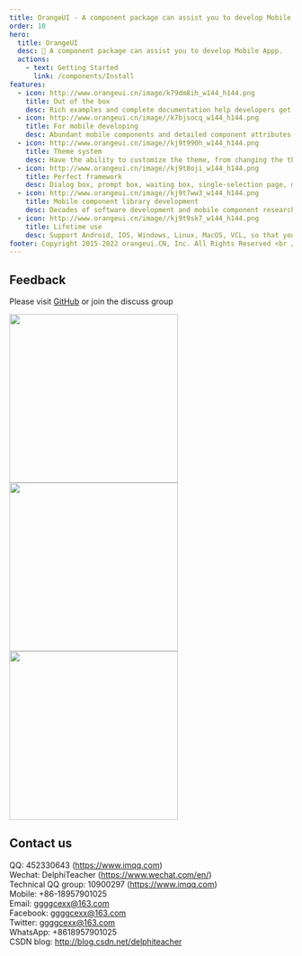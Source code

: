 ```yaml
---
title: OrangeUI - A component package can assist you to develop Mobile Appp.
order: 10
hero:
  title: OrangeUI
  desc: 📖 A component package can assist you to develop Mobile Appp.
  actions:
    - text: Getting Started
      link: /components/Install
features:
  - icon: http://www.orangeui.cn/image/k79dm8ih_w144_h144.png
    title: Out of the box
    desc: Rich examples and complete documentation help developers get started at zero cost, so that all attention can be focused on business function development
  - icon: http://www.orangeui.cn/image//k7bjsocq_w144_h144.png
    title: For mobile developing
    desc: Abundant mobile components and detailed component attributes help you consider the thoughtful details, making the APP interface not only easy to implement and expand, but also stable and easy to use
  - icon: http://www.orangeui.cn/image//kj9t990h_w144_h144.png
    title: Theme system
    desc: Have the ability to customize the theme, from changing the theme color of the control to customizing the complete material package, it is all up to you
  - icon: http://www.orangeui.cn/image//kj9t8oji_w144_h144.png
    title: Perfect framework
    desc: Dialog box, prompt box, waiting box, single-selection page, multi-selection page, selection of album page, selection of city page, selection of contact page... No need to start from wheels
  - icon: http://www.orangeui.cn/image//kj9t7ww3_w144_h144.png
    title: Mobile component library development
    desc: Decades of software development and mobile component research and development capabilities, providing strong technical support to escort your project
  - icon: http://www.orangeui.cn/image//kj9t9sk7_w144_h144.png
    title: Lifetime use
    desc: Support Android, IOS, Windows, Linux, MacOS, VCL, so that you are not limited to platforms, no fear of challenges, please boldly expand your territory!
footer: Copyright 2015-2022 orangeui.CN, Inc. All Rights Reserved <br />浙ICP备15042650号-1
---
```



## Feedback

Please visit [GitHub](https://github.com/DelphiTeacher/OrangeUI) or join the discuss group


<div>
  <img data-type="orangeui_qqgroup" src="http://www.orangeui.cn/image/orangeui_qqgroup_qrcode.jpg" width="300" />
  <img data-type="delphi_mp" src="http://www.orangeui.cn/image/delphi_mp_qrcode.jpg" width="300" />
  <img data-type="my_wechat" src="http://www.orangeui.cn/image/my_wechat_qrcode.jpg" width="300" />
</div>


## Contact us  
QQ:	452330643 (https://www.imqq.com)  
Wechat:	DelphiTeacher (https://www.wechat.com/en/)  
Technical QQ group:	10900297 (https://www.imqq.com)  
Mobile:	+86-18957901025  
Email:	ggggcexx@163.com  
Facebook:	ggggcexx@163.com  
Twitter:	ggggcexx@163.com  
WhatsApp:	+8618957901025  
CSDN blog:	http://blog.csdn.net/delphiteacher  
